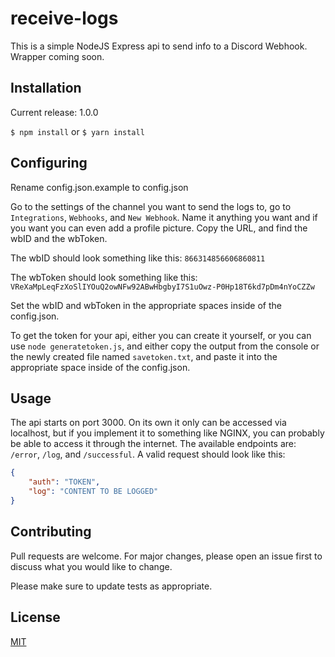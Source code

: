 # receive-logs

This is a simple NodeJS Express api to send info to a Discord Webhook. Wrapper coming soon.

## Installation

Current release: 1.0.0

`$ npm install` or `$ yarn install`

## Configuring

Rename config.json.example to config.json

Go to the settings of the channel you want to send the logs to, go to `Integrations`, `Webhooks`, and `New Webhook`. Name it anything you want and if you want you can even add a profile picture. 
Copy the URL, and find the wbID and the wbToken.

The wbID should look something like this: `866314856606860811`

The wbToken should look something like this: `VReXaMpLeqFzXoSlIYOuQ2owNFw92ABwHbgbyI7S1uOwz-P0Hp18T6kd7pDm4nYoCZZw`

Set the wbID and wbToken in the appropriate spaces inside of the config.json.

To get the token for your api, either you can create it yourself, or you can use `node generatetoken.js`, and either copy the output from the console or the newly created file named `savetoken.txt`, and paste it into the appropriate space inside of the config.json.

## Usage

The api starts on port 3000. On its own it only can be accessed via localhost, but if you implement it to something like NGINX, you can probably be able to access it through the internet. The available endpoints are: `/error`, `/log`, and `/successful`. 
A valid request should look like this:
```json
{
    "auth": "TOKEN",
    "log": "CONTENT TO BE LOGGED"
}
```


## Contributing
Pull requests are welcome. For major changes, please open an issue first to discuss what you would like to change.

Please make sure to update tests as appropriate.

## License
[MIT](https://choosealicense.com/licenses/mit/)